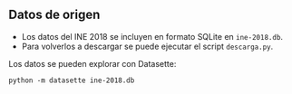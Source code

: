 ## Datos de origen

- Los datos del INE 2018 se incluyen en formato SQLite en `ine-2018.db`.
- Para volverlos a descargar se puede ejecutar el script `descarga.py`.

Los datos se pueden explorar con Datasette:

````
python -m datasette ine-2018.db
````

